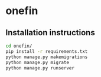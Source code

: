 # onefin

## Installation instructions


```bash
cd onefin/
pip install -r requirements.txt
python manage.py makemigrations
python manage.py migrate
python manage.py runserver
```
